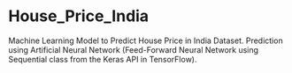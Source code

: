 # House_Price_India
Machine Learning Model to Predict House Price in India Dataset.
Prediction using Artificial Neural Network (Feed-Forward Neural Network using Sequential class from the Keras API in TensorFlow).
